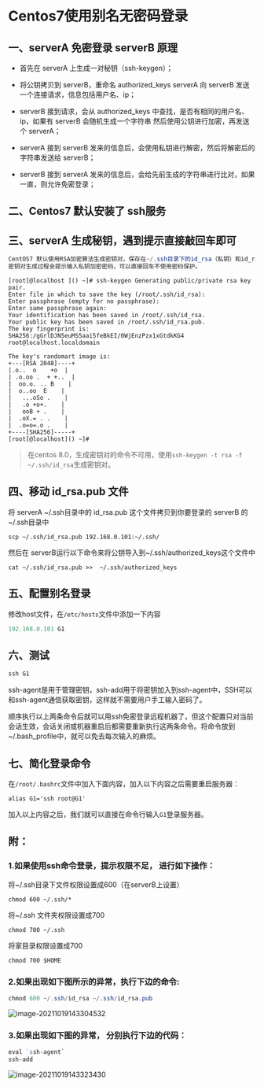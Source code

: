 # Centos7使用别名无密码登录

## 一、serverA 免密登录 serverB 原理

- 首先在 serverA 上生成一对秘钥（ssh-keygen）；

- 将公钥拷贝到 serverB，重命名 authorized_keys
  serverA 向 serverB 发送一个连接请求，信息包括用户名、ip；

- serverB 接到请求，会从 authorized_keys 中查找，是否有相同的用户名、ip，如果有 serverB 会随机生成一个字符串
  然后使用公钥进行加密，再发送个 serverA；

- serverA 接到 serverB 发来的信息后，会使用私钥进行解密，然后将解密后的字符串发送给 serverB；

- serverB 接到 serverA 发来的信息后，会给先前生成的字符串进行比对，如果一直，则允许免密登录；



## 二、Centos7 默认安装了 ssh服务



## 三、serverA 生成秘钥，遇到提示直接敲回车即可



```powershell
CentOS7 默认使用RSA加密算法生成密钥对，保存在~/.ssh目录下的id_rsa（私钥）和id_rsa.pub（公钥）。也可以使用“-t DSA”参数指定为DSA算法，对应文件为id_dsa和id_dsa.pub，
密钥对生成过程会提示输入私钥加密密码，可以直接回车不使用密码保护。
```

```
[root[@localhost ]() ~]# ssh-keygen Generating public/private rsa key pair. 
Enter file in which to save the key (/root/.ssh/id_rsa):
Enter passphrase (empty for no passphrase):
Enter same passphrase again:
Your identification has been saved in /root/.ssh/id_rsa.
Your public key has been saved in /root/.ssh/id_rsa.pub.
The key fingerprint is:
SHA256:/gGrlDJN5euMS5aai5feBkEI/0WjEnzPzx1xGtdkKG4
root@localhost.localdomain

The key's randomart image is:
+---[RSA 2048]----+
|.o..  o    +o  |
| .o.oo .  + +..  |
|  oo.o. .. B    |
|  o..oo  E    |
|   ...oSo .    |
|   .o +o+.    |
|   ooB + .    |
|  .oX.= . .    |
|  .o=o=.o .    |
+----[SHA256]-----+
[root[@localhost]() ~]# 
```

> 在centos 8.0，生成密钥对的命令不可用，使用`ssh-keygen -t rsa -f ~/.ssh/id_rsa`生成密钥对。

## 四、移动 id_rsa.pub 文件

将 serverA ~/.ssh目录中的 id_rsa.pub 这个文件拷贝到你要登录的 serverB 的~/.ssh目录中

```shell
scp ~/.ssh/id_rsa.pub 192.168.0.101:~/.ssh/
```


然后在 serverB运行以下命令来将公钥导入到~/.ssh/authorized_keys这个文件中

```shell
cat ~/.ssh/id_rsa.pub >>  ~/.ssh/authorized_keys
```

## 五、配置别名登录

修改host文件，在`/etc/hosts`文件中添加一下内容

```powershell
192.168.0.101 G1
```

## 六、测试

```powershell
ssh G1
```

ssh-agent是用于管理密钥，ssh-add用于将密钥加入到ssh-agent中，SSH可以和ssh-agent通信获取密钥，这样就不需要用户手工输入密码了。

顺序执行以上两条命令后就可以用ssh免密登录远程机器了，但这个配置只对当前会话生效，会话关闭或机器重启后都需要重新执行这两条命令。将命令放到~/.bash_profile中，就可以免去每次输入的麻烦。

## 七、简化登录命令

在`/root/.bashrc`文件中加入下面内容，加入以下内容之后需要重启服务器：

```
alias G1='ssh root@G1'
```

加入以上内容之后，我们就可以直接在命令行输入`G1`登录服务器。

## 附：

### 1.如果使用ssh命令登录，提示权限不足， 进行如下操作：

将~/.ssh目录下文件权限设置成600（在serverB上设置）

```
chmod 600 ~/.ssh/*
```

将~/.ssh 文件夹权限设置成700

```
chmod 700 ~/.ssh
```

将家目录权限设置成700

```
chmod 700 $HOME
```

### 2.如果出现如下图所示的异常，执行下边的命令:

```powershell
chmod 600 ~/.ssh/id_rsa ~/.ssh/id_rsa.pub
```

![image-20211019143304532](https://gitee.com/mask616/images-bed/raw/master/typora-images/image-20211019143304532.png)

### 3.如果出现如下图的异常， 分别执行下边的代码：

```powershell
eval `ssh-agent`
ssh-add
```

![image-20211019143323430](https://gitee.com/mask616/images-bed/raw/master/typora-images/image-20211019143323430.png)

